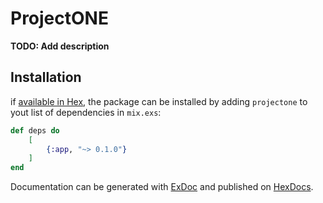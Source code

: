 # ProjectONE

**TODO: Add description**

## Installation

if [available in Hex](https://hex.pm/docs/publish), the package can be installed
by adding `projectone` to yout list of dependencies in `mix.exs`:

```elixir
def deps do 
    [
        {:app, "~> 0.1.0"}
    ]
end
```
Documentation can be generated with [ExDoc](https://github.com/elixir-lang/ex_doc)
and published on [HexDocs](https://hexdocs.pm). 
